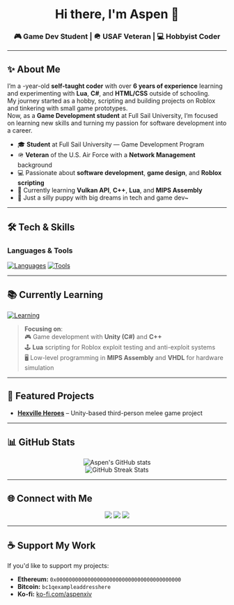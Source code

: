 <!-- Profile Header -->
<h1 align="center">Hi there, I'm Aspen 👋</h1>
<h3 align="center">🎮 Game Dev Student | 🪖 USAF Veteran | 💻 Hobbyist Coder</h3>

---

## ✨ About Me
I’m a <span id="age"></span>-year-old **self-taught coder** with over **6 years of experience** learning and experimenting with **Lua**, **C#**, and **HTML/CSS** outside of schooling.  
My journey started as a hobby, scripting and building projects on Roblox and tinkering with small game prototypes.  
Now, as a **Game Development student** at Full Sail University, I’m focused on learning new skills and turning my passion for software development into a career.

<script>
  const birthDate = new Date(1998, 7, 20);
  const today = new Date();
  let age = today.getFullYear() - birthDate.getFullYear();
  const m = today.getMonth() - birthDate.getMonth();
  if (m < 0 || (m === 0 && today.getDate() < birthDate.getDate())) {
    age--;
  }
  document.getElementById("age").innerText = age;
</script>

- 🎓 **Student** at Full Sail University — Game Development Program  
- 🪖 **Veteran** of the U.S. Air Force with a **Network Management** background  
- 💻 Passionate about **software development**, **game design**, and **Roblox scripting**  
- 🌱 Currently learning **Vulkan API**, **C++**, **Lua**, and **MIPS Assembly**  
- 🐾 Just a silly puppy with big dreams in tech and game dev~  

---

## 🛠️ Tech & Skills
### **Languages & Tools**
[![Languages](https://skillicons.dev/icons?i=cpp,cs,lua,py,html,css)](https://skillicons.dev)
[![Tools](https://skillicons.dev/icons?i=unity,visualstudio,github,vscode,blender,figma)](https://skillicons.dev)

---

## 📚 Currently Learning
[![Learning](https://skillicons.dev/icons?i=cpp,cs,lua,vhdl)](https://skillicons.dev)

> **Focusing on**:  
> 🎮 Game development with **Unity (C#)** and **C++**  
> 🕹️ **Lua** scripting for Roblox exploit testing and anti-exploit systems  
> 🖥️ Low-level programming in **MIPS Assembly** and **VHDL** for hardware simulation  

---

## 🚀 Featured Projects
- [**Hexville Heroes**](https://github.com/AspenXIV/HexvilleHeroes) – Unity-based third-person melee game project  

---

## 📊 GitHub Stats
<p align="center">
  <img src="https://github-readme-stats.vercel.app/api?username=AspenXIV&show_icons=true&theme=radical" alt="Aspen's GitHub stats" />
  <br/>
  <img src="https://github-readme-streak-stats.herokuapp.com?user=AspenXIV&theme=radical" alt="GitHub Streak Stats" />
</p>

---

## 🌐 Connect with Me
<p align="center">
  <a href="https://github.com/AspenXIV"><img src="https://img.shields.io/badge/GitHub-181717?style=for-the-badge&logo=github&logoColor=white"></a>
  <a href="https://www.linkedin.com"><img src="https://img.shields.io/badge/LinkedIn-0077B5?style=for-the-badge&logo=linkedin&logoColor=white"></a>
  <a href="[https://discord.gg](https://discord.com/users/132082219773591552)"><img src="https://img.shields.io/badge/Discord-5865F2?style=for-the-badge&logo=discord&logoColor=white"></a>
</p>

---

## ☕ Support My Work
If you'd like to support my projects:
- **Ethereum:** `0x0000000000000000000000000000000000000000`
- **Bitcoin:** `bc1qexampleaddresshere`
- **Ko-fi:** [ko-fi.com/aspenxiv](https://ko-fi.com/aspenxiv)
